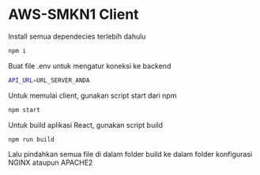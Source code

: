 # AWS-SMKN1 Client

Install semua dependecies terlebih dahulu

```bash
npm i
```

Buat file .env untuk mengatur koneksi ke backend
```bash
API_URL=URL_SERVER_ANDA
```


Untuk memulai client, gunakan script start dari npm

```bash
npm start
```

Untuk build aplikasi React, gunakan script build

```bash
npm run build
```

Lalu pindahkan semua file di dalam folder build ke dalam folder konfigurasi NGINX ataupun APACHE2
